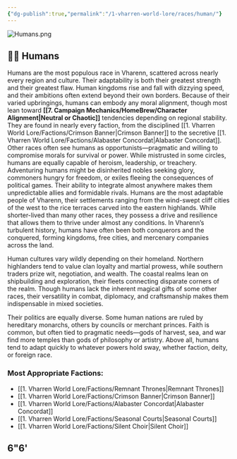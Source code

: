 ```yaml
---
{"dg-publish":true,"permalink":"/1-vharren-world-lore/races/human/"}
---
```


![Humans.png](/img/user/z.%20Assets/Humans.png)

## 🧑‍🌾 **Humans**

Humans are the most populous race in Vharenn, scattered across nearly every region and culture. Their adaptability is both their greatest strength and their greatest flaw. Human kingdoms rise and fall with dizzying speed, and their ambitions often extend beyond their own borders. Because of their varied upbringings, humans can embody any moral alignment, though most lean toward **[[7. Campaign Mechanics/HomeBrew/Character Alignment\|Neutral or Chaotic]]** tendencies depending on regional stability. They are found in nearly every faction, from the disciplined [[1. Vharren World Lore/Factions/Crimson Banner\|Crimson Banner]] to the secretive [[1. Vharren World Lore/Factions/Alabaster Concordat\|Alabaster Concordat]]. Other races often see humans as opportunists—pragmatic and willing to compromise morals for survival or power. While mistrusted in some circles, humans are equally capable of heroism, leadership, or treachery. Adventuring humans might be disinherited nobles seeking glory, commoners hungry for freedom, or exiles fleeing the consequences of political games. Their ability to integrate almost anywhere makes them unpredictable allies and formidable rivals.
Humans are the most adaptable people of Vharenn, their settlements ranging from the wind-swept cliff cities of the west to the rice terraces carved into the eastern highlands. While shorter-lived than many other races, they possess a drive and resilience that allows them to thrive under almost any conditions. In Vharenn’s turbulent history, humans have often been both conquerors and the conquered, forming kingdoms, free cities, and mercenary companies across the land.

Human cultures vary wildly depending on their homeland. Northern highlanders tend to value clan loyalty and martial prowess, while southern traders prize wit, negotiation, and wealth. The coastal realms lean on shipbuilding and exploration, their fleets connecting disparate corners of the realm. Though humans lack the inherent magical gifts of some other races, their versatility in combat, diplomacy, and craftsmanship makes them indispensable in mixed societies.

Their politics are equally diverse. Some human nations are ruled by hereditary monarchs, others by councils or merchant princes. Faith is common, but often tied to pragmatic needs—gods of harvest, sea, and war find more temples than gods of philosophy or artistry. Above all, humans tend to adapt quickly to whatever powers hold sway, whether faction, deity, or foreign race.


### **Most Appropriate Factions:**
- [[1. Vharren World Lore/Factions/Remnant Thrones\|Remnant Thrones]]
- [[1. Vharren World Lore/Factions/Crimson Banner\|Crimson Banner]]
- [[1. Vharren World Lore/Factions/Alabaster Concordat\|Alabaster Concordat]]
- [[1. Vharren World Lore/Factions/Seasonal Courts\|Seasonal Courts]]
- [[1. Vharren World Lore/Factions/Silent Choir\|Silent Choir]]

6"6'
---
